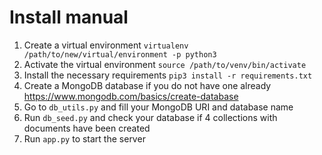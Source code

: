 # Install manual

1. Create a virtual environment `virtualenv /path/to/new/virtual/environment -p python3`
2. Activate the virtual environment `source /path/to/venv/bin/activate`
3. Install the necessary requirements `pip3 install -r requirements.txt`
4. Create a MongoDB database if you do not have one already https://www.mongodb.com/basics/create-database 
5. Go to `db_utils.py` and fill your MongoDB URI and database name
6. Run `db_seed.py` and check your database if 4 collections with documents have been created
7. Run `app.py` to start the server